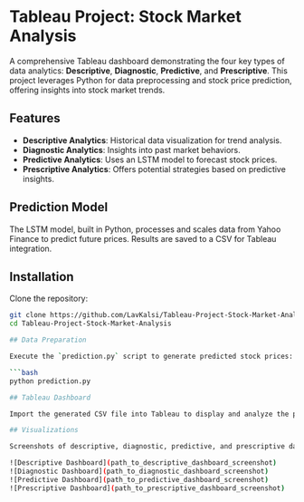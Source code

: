 # Tableau Project: Stock Market Analysis

A comprehensive Tableau dashboard demonstrating the four key types of data analytics: **Descriptive**, **Diagnostic**, **Predictive**, and **Prescriptive**. This project leverages Python for data preprocessing and stock price prediction, offering insights into stock market trends.

## Features

- **Descriptive Analytics**: Historical data visualization for trend analysis.
- **Diagnostic Analytics**: Insights into past market behaviors.
- **Predictive Analytics**: Uses an LSTM model to forecast stock prices.
- **Prescriptive Analytics**: Offers potential strategies based on predictive insights.

## Prediction Model

The LSTM model, built in Python, processes and scales data from Yahoo Finance to predict future prices. Results are saved to a CSV for Tableau integration.

## Installation

Clone the repository:

```bash
git clone https://github.com/LavKalsi/Tableau-Project-Stock-Market-Analysis.git
cd Tableau-Project-Stock-Market-Analysis

## Data Preparation

Execute the `prediction.py` script to generate predicted stock prices:

```bash
python prediction.py

## Tableau Dashboard

Import the generated CSV file into Tableau to display and analyze the predictions.

## Visualizations

Screenshots of descriptive, diagnostic, predictive, and prescriptive dashboards created in Tableau:

![Descriptive Dashboard](path_to_descriptive_dashboard_screenshot)  
![Diagnostic Dashboard](path_to_diagnostic_dashboard_screenshot)  
![Predictive Dashboard](path_to_predictive_dashboard_screenshot)  
![Prescriptive Dashboard](path_to_prescriptive_dashboard_screenshot)  
